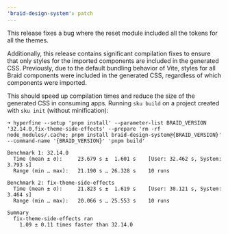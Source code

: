```yaml
---
'braid-design-system': patch
---
```


This release fixes a bug where the reset module included all the tokens for all the themes.

Additionally, this release contains significant compilation fixes to ensure that only styles for the imported components are included in the generated CSS.
Previously, due to the default bundling behavior of Vite, styles for all Braid components were included in the generated CSS, regardless of which components were imported.

This should speed up compilation times and reduce the size of the generated CSS in consuming apps. Running `sku build` on a project created with `sku init` (without minification):

```
➜ hyperfine --setup 'pnpm install' --parameter-list BRAID_VERSION '32.14.0,fix-theme-side-effects' --prepare 'rm -rf node_modules/.cache; pnpm install braid-design-system@{BRAID_VERSION}' --command-name '{BRAID_VERSION}' 'pnpm build'

Benchmark 1: 32.14.0
  Time (mean ± σ):     23.679 s ±  1.601 s    [User: 32.462 s, System: 3.793 s]
  Range (min … max):   21.190 s … 26.328 s    10 runs

Benchmark 2: fix-theme-side-effects
  Time (mean ± σ):     21.823 s ±  1.619 s    [User: 30.121 s, System: 3.464 s]
  Range (min … max):   20.066 s … 25.553 s    10 runs

Summary
  fix-theme-side-effects ran
    1.09 ± 0.11 times faster than 32.14.0
```
